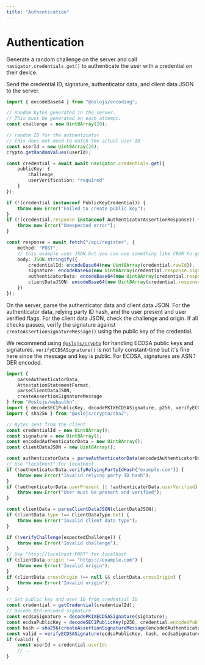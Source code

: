 ```yaml
---
title: "Authentication"
---
```


# Authentication

Generate a random challenge on the server and call `navigator.credentials.get()` to authenticate the user with a credential on their device.

Send the credential ID, signature, authenticator data, and client data JSON to the server.

```ts
import { encodeBase64 } from "@oslojs/encoding";

// Random bytes generated in the server.
// This must be generated on each attempt.
const challenge = new Uint8Array(20);

// random ID for the authenticator
// this does not need to match the actual user ID
const userId = new Uint8Array(20);
crypto.getRandomValues(userId);

const credential = await await navigator.credentials.get({
	publicKey: {
		challenge,
		userVerification: "required"
	}
});

if (!(credential instanceof PublicKeyCredential)) {
	throw new Error("Failed to create public key");
}
if (!(credential.response instanceof AuthenticatorAssertionResponse)) {
	throw new Error("Unexpected error");
}

const response = await fetch("/api/register", {
	method: "POST",
	// this example uses JSON but you can use something like CBOR to get something more compact
	body: JSON.stringify({
		credentialId: encodeBase64(new Uint8Array(credential.rawId)),
		signature: encodeBase64(new Uint8Array(credential.response.signature)),
		authenticatorData: encodeBase64(new Uint8Array(credential.response.authenticatorData)),
		clientDataJSON: encodeBase64(new Uint8Array(credential.response.clientDataJSON))
	})
});
```

On the server, parse the authenticator data and client data JSON. For the authenticator data, relying party ID hash, and the user present and user verified flags. For the client data JSON, check the challenge and origin. If all checks passes, verify the signature against `createAssertionSignatureMessage()` using the public key of the credential.

We recommend using [`@oslojs/crypto`](https://crypto.oslojs.dev) for handling ECDSA public keys and signatures. `verifyECDSASignature()` is not fully constant-time but it's fine here since the message and key is public. For ECDSA, signatures are ASN.1 DER encoded.

```ts
import {
	parseAuthenticatorData,
	AttestationStatementFormat,
	parseClientDataJSON,
	createAssertionSignatureMessage
} from "@oslojs/webauthn";
import { decodeSEC1PublicKey, decodePKIXECDSASignature, p256, verifyECDSASignature } from "@oslojs/crypto/ecdsa";
import { sha256 } from "@oslojs/crypto/sha2";

// Bytes sent from the client
const credentialId = new Uint8Array();
const signature = new Uint8Array();
const encodedAuthenticatorData = new Uint8Array();
const clientDataJSON = new Uint8Array();

const authenticatorData = parseAuthenticatorData(encodedAuthenticatorData);
// Use "localhost" for localhost
if (!authenticatorData.verifyRelyingPartyIdHash("example.com")) {
	throw new Error("Invalid relying party ID hash");
}
if (!authenticatorData.userPresent || !authenticatorData.userVerified) {
	throw new Error("User must be present and verified");
}

const clientData = parseClientDataJSON(clientDataJSON);
if (clientData.type !== ClientDataType.Get) {
	throw new Error("Invalid client data type");
}

if (!verifyChallenge(expectedChallenge)) {
	throw new Error("Invalid challenge");
}
// Use "http://localhost:PORT" for localhost
if (clientData.origin !== "https://example.com") {
	throw new Error("Invalid origin");
}
if (clientData.crossOrigin !== null && clientData.crossOrigin) {
	throw new Error("Invalid origin");
}

// Get public key and user ID from credential ID
const credential = getCredential(credentialId);
// Decode DER-encoded signature
const ecdsaSignature = decodePKIXECDSASignature(signature);
const ecdsaPublicKey = decodeSEC1PublicKey(p256, credential.encodedPublicKey);
const hash = sha256(createAssertionSignatureMessage(encodedAuthenticatorData, clientDataJSON));
const valid = verifyECDSASignature(ecdsaPublicKey, hash, ecdsaSignature);
if (valid) {
	const userId = credential.userId;
	// ...
}
```
